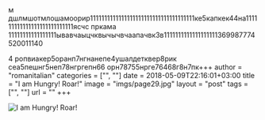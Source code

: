 м дшлмшотмлошамоорир1111111111111111111111111111111111111ке5капкек44на111111111111111111111111111ясчс пркама  11111111111111111ывавчаыцчквычычвчаапачвк3в1111111111111111111369987774520011140

4                                                                  ропвиакер5оранп7нгнанепе4ушалдетквер8рик сеа5пешнг5неп78нгргепн66                                                                             орн78755нрге76468г8н7пк+++
author = "romanitalian"
categories = ["", ""]
date = 2018-05-09T22:16:01+03:00
title = "I am Hungry! Roar!"
image = "imgs/page29.jpg"
layout = "post"
tags = ["", ""]
url = ""
+++

<img src="/imgs/page29.jpg" alt="I am Hungry! Roar!">
